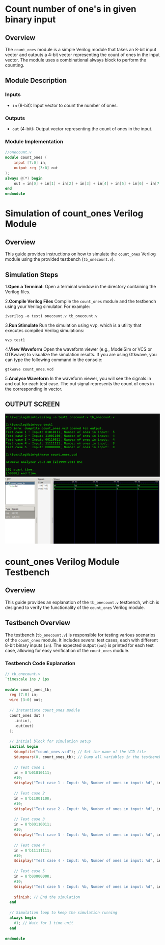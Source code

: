 # Count number of one's in given binary input
## Overview

The `count_ones` module is a simple Verilog module that takes an 8-bit input vector and outputs a 4-bit vector representing the count of ones in the input vector. The module uses a combinational always block to perform the counting.

## Module Description

### Inputs

- `in` (8-bit): Input vector to count the number of ones.

### Outputs

- `out` (4-bit): Output vector representing the count of ones in the input.

### Module Implementation

```verilog
//onecount.v
module count_ones (
    input [7:0] in,
    output reg [3:0] out
);
always @(*) begin
    out = in[0] + in[1] + in[2] + in[3] + in[4] + in[5] + in[6] + in[7];
end
endmodule
```
# Simulation of count_ones Verilog Module

## Overview

This guide provides instructions on how to simulate the `count_ones` Verilog module using the provided testbench (`tb_onecount.v`).

## Simulation Steps

1.**Open a Terminal:**
    Open a terminal window in the directory containing the Verilog files.

2.**Compile Verilog Files**
    Compile the `count_ones` module and the testbench using your Verilog simulator. For example:

    iverilog -o test1 onecount.v tb_onecount.v

3.**Run Stimulate**
    Run the simulation using vvp, which is a utility that executes compiled Verilog simulations:

    vvp test1

4.**View Waveform**
    Open the waveform viewer (e.g., ModelSim or VCS or GTKwave) to visualize the simulation results. If you are using Gtkwave, you can type the following command in the console:

    gtkwave count_ones.vcd

5.**Analyse Waveform**
    In the waveform viewer, you will see the signals in and out for each test case. The out signal represents the count of ones in the corresponding in vector.

## OUTPUT SCREEN

<img src="https://github.com/Yashas-naidu/DDCO_PROJECT_23/blob/6e4bb0342338bf81013ec7725f79be5f1e505695/Screenshot%202023-11-13%20101717.png" alt="error"/>


<img src="https://github.com/Yashas-naidu/DDCO_PROJECT_23/blob/6e4bb0342338bf81013ec7725f79be5f1e505695/Screenshot%202023-11-13%20101708.png" alt="error"/>

# count_ones Verilog Module Testbench

## Overview

This guide provides an explanation of the `tb_onecount.v` testbench, which is designed to verify the functionality of the `count_ones` Verilog module.

## Testbench Overview

The testbench (`tb_onecount.v`) is responsible for testing various scenarios of the `count_ones` module. It includes several test cases, each with different 8-bit binary inputs (`in`). The expected output (`out`) is printed for each test case, allowing for easy verification of the `count_ones` module.

### Testbench Code Explanation

```verilog
// tb_onecount.v
`timescale 1ns / 1ps

module count_ones_tb;
  reg [7:0] in;
  wire [3:0] out;

  // Instantiate count_ones module
  count_ones dut (
    .in(in),
    .out(out)
  );

  // Initial block for simulation setup
  initial begin
    $dumpfile("count_ones.vcd"); // Set the name of the VCD file
    $dumpvars(0, count_ones_tb); // Dump all variables in the testbench

    // Test case 1
    in = 8'b01010111;
    #10;
    $display("Test case 1 - Input: %b, Number of ones in input: %d", in, out);

    // Test case 2
    in = 8'b11001100;
    #10;
    $display("Test case 2 - Input: %b, Number of ones in input: %d", in, out);

    // Test case 3
    in = 8'b00110011;
    #10;
    $display("Test case 3 - Input: %b, Number of ones in input: %d", in, out);

    // Test case 4
    in = 8'b11111111;
    #10;
    $display("Test case 4 - Input: %b, Number of ones in input: %d", in, out);

    // Test case 5
    in = 8'b00000000;
    #10;
    $display("Test case 5 - Input: %b, Number of ones in input: %d", in, out);

    $finish; // End the simulation
  end

  // Simulation loop to keep the simulation running
  always begin
    #1; // Wait for 1 time unit
  end

endmodule
```





